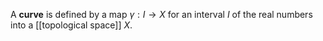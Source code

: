 A **curve** is defined by a map $\gamma: I \to X$ for an interval $I$ of the real numbers into a [[topological space]] $X$.